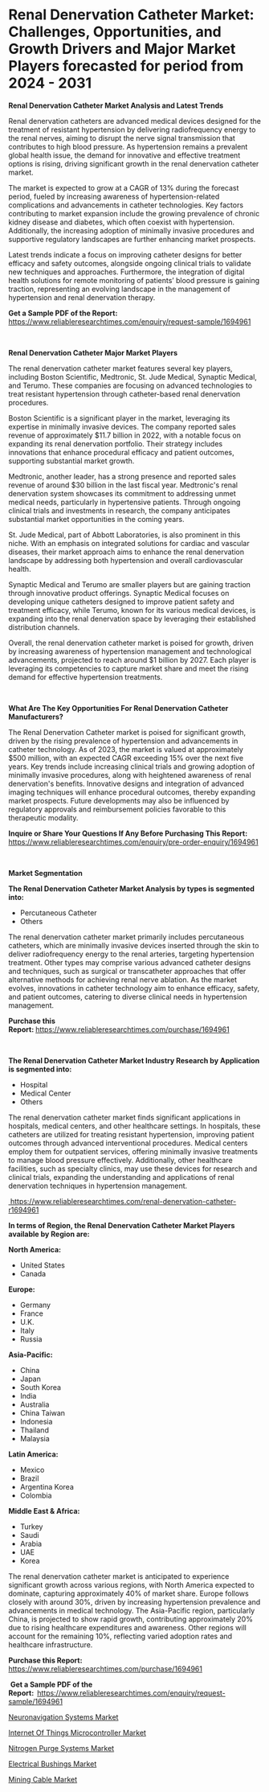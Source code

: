 <p><h1>Renal Denervation Catheter Market: Challenges, Opportunities, and Growth Drivers and Major Market Players forecasted for period from 2024 - 2031</h1></p><p><strong>Renal Denervation Catheter Market Analysis and Latest Trends</strong></p>
<p><p>Renal denervation catheters are advanced medical devices designed for the treatment of resistant hypertension by delivering radiofrequency energy to the renal nerves, aiming to disrupt the nerve signal transmission that contributes to high blood pressure. As hypertension remains a prevalent global health issue, the demand for innovative and effective treatment options is rising, driving significant growth in the renal denervation catheter market.</p><p>The market is expected to grow at a CAGR of 13% during the forecast period, fueled by increasing awareness of hypertension-related complications and advancements in catheter technologies. Key factors contributing to market expansion include the growing prevalence of chronic kidney disease and diabetes, which often coexist with hypertension. Additionally, the increasing adoption of minimally invasive procedures and supportive regulatory landscapes are further enhancing market prospects.</p><p>Latest trends indicate a focus on improving catheter designs for better efficacy and safety outcomes, alongside ongoing clinical trials to validate new techniques and approaches. Furthermore, the integration of digital health solutions for remote monitoring of patients’ blood pressure is gaining traction, representing an evolving landscape in the management of hypertension and renal denervation therapy.</p></p>
<p><strong>Get a Sample PDF of the Report:&nbsp;</strong> <a href="https://www.reliableresearchtimes.com/enquiry/request-sample/1694961?utm_campaign=1400&utm_medium=2&utm_source=Github&utm_content=ia&utm_term=06102024&utm_id=renal-denervation-catheter">https://www.reliableresearchtimes.com/enquiry/request-sample/1694961</a></p>
<p>&nbsp;</p>
<p><strong>Renal Denervation Catheter Major Market Players</strong></p>
<p><p>The renal denervation catheter market features several key players, including Boston Scientific, Medtronic, St. Jude Medical, Synaptic Medical, and Terumo. These companies are focusing on advanced technologies to treat resistant hypertension through catheter-based renal denervation procedures.</p><p>Boston Scientific is a significant player in the market, leveraging its expertise in minimally invasive devices. The company reported sales revenue of approximately $11.7 billion in 2022, with a notable focus on expanding its renal denervation portfolio. Their strategy includes innovations that enhance procedural efficacy and patient outcomes, supporting substantial market growth.</p><p>Medtronic, another leader, has a strong presence and reported sales revenue of around $30 billion in the last fiscal year. Medtronic's renal denervation system showcases its commitment to addressing unmet medical needs, particularly in hypertensive patients. Through ongoing clinical trials and investments in research, the company anticipates substantial market opportunities in the coming years.</p><p>St. Jude Medical, part of Abbott Laboratories, is also prominent in this niche. With an emphasis on integrated solutions for cardiac and vascular diseases, their market approach aims to enhance the renal denervation landscape by addressing both hypertension and overall cardiovascular health.</p><p>Synaptic Medical and Terumo are smaller players but are gaining traction through innovative product offerings. Synaptic Medical focuses on developing unique catheters designed to improve patient safety and treatment efficacy, while Terumo, known for its various medical devices, is expanding into the renal denervation space by leveraging their established distribution channels.</p><p>Overall, the renal denervation catheter market is poised for growth, driven by increasing awareness of hypertension management and technological advancements, projected to reach around $1 billion by 2027. Each player is leveraging its competencies to capture market share and meet the rising demand for effective hypertension treatments.</p></p>
<p>&nbsp;</p>
<p><strong>What Are The Key Opportunities For Renal Denervation Catheter Manufacturers?</strong></p>
<p><p>The Renal Denervation Catheter market is poised for significant growth, driven by the rising prevalence of hypertension and advancements in catheter technology. As of 2023, the market is valued at approximately $500 million, with an expected CAGR exceeding 15% over the next five years. Key trends include increasing clinical trials and growing adoption of minimally invasive procedures, along with heightened awareness of renal denervation's benefits. Innovative designs and integration of advanced imaging techniques will enhance procedural outcomes, thereby expanding market prospects. Future developments may also be influenced by regulatory approvals and reimbursement policies favorable to this therapeutic modality.</p></p>
<p><strong>Inquire or Share Your Questions If Any Before Purchasing This Report:</strong> <a href="https://www.reliableresearchtimes.com/enquiry/pre-order-enquiry/1694961?utm_campaign=1400&utm_medium=2&utm_source=Github&utm_content=ia&utm_term=06102024&utm_id=renal-denervation-catheter">https://www.reliableresearchtimes.com/enquiry/pre-order-enquiry/1694961</a></p>
<p>&nbsp;</p>
<p><strong>Market Segmentation</strong></p>
<p><strong>The Renal Denervation Catheter Market Analysis by types is segmented into:</strong></p>
<p><ul><li>Percutaneous Catheter</li><li>Others</li></ul></p>
<p><p>The renal denervation catheter market primarily includes percutaneous catheters, which are minimally invasive devices inserted through the skin to deliver radiofrequency energy to the renal arteries, targeting hypertension treatment. Other types may comprise various advanced catheter designs and techniques, such as surgical or transcatheter approaches that offer alternative methods for achieving renal nerve ablation. As the market evolves, innovations in catheter technology aim to enhance efficacy, safety, and patient outcomes, catering to diverse clinical needs in hypertension management.</p></p>
<p><strong>Purchase this Report:&nbsp;</strong><a href="https://www.reliableresearchtimes.com/purchase/1694961?utm_campaign=1400&utm_medium=2&utm_source=Github&utm_content=ia&utm_term=06102024&utm_id=renal-denervation-catheter">https://www.reliableresearchtimes.com/purchase/1694961</a></p>
<p>&nbsp;</p>
<p><strong>The Renal Denervation Catheter Market Industry Research by Application is segmented into:</strong></p>
<p><ul><li>Hospital</li><li>Medical Center</li><li>Others</li></ul></p>
<p><p>The renal denervation catheter market finds significant applications in hospitals, medical centers, and other healthcare settings. In hospitals, these catheters are utilized for treating resistant hypertension, improving patient outcomes through advanced interventional procedures. Medical centers employ them for outpatient services, offering minimally invasive treatments to manage blood pressure effectively. Additionally, other healthcare facilities, such as specialty clinics, may use these devices for research and clinical trials, expanding the understanding and applications of renal denervation techniques in hypertension management.</p></p>
<p><a href="https://www.reliableresearchtimes.com/renal-denervation-catheter-r1694961?utm_campaign=1400&utm_medium=2&utm_source=Github&utm_content=ia&utm_term=06102024&utm_id=renal-denervation-catheter">&nbsp;https://www.reliableresearchtimes.com/renal-denervation-catheter-r1694961</a></p>
<p><strong>In terms of Region, the Renal Denervation Catheter Market Players available by Region are:</strong></p>
<p>
    <p> <strong> North America: </strong>
        <ul>
            <li>United States</li>
            <li>Canada</li>
        </ul>
        </p> 
    <p> <strong> Europe: </strong>
        <ul>
            <li>Germany</li>
            <li>France</li>
            <li>U.K.</li>
            <li>Italy</li>
            <li>Russia</li>
        </ul>
        </p> 
    <p> <strong> Asia-Pacific: </strong>
        <ul>
            <li>China</li>
            <li>Japan</li>
            <li>South Korea</li>
            <li>India</li>
            <li>Australia</li>
            <li>China Taiwan</li>
            <li>Indonesia</li>
            <li>Thailand</li>
            <li>Malaysia</li>
        </ul>
        </p> 
    <p> <strong> Latin America: </strong>
        <ul>
            <li>Mexico</li>
            <li>Brazil</li>
            <li>Argentina Korea</li>
            <li>Colombia</li>
        </ul>
        </p> 
    <p> <strong> Middle East & Africa: </strong>
        <ul>
            <li>Turkey</li>
            <li>Saudi</li>
            <li>Arabia</li>
            <li>UAE</li>
            <li>Korea</li>
        </ul>
    </p>
    </p>
<p><p>The renal denervation catheter market is anticipated to experience significant growth across various regions, with North America expected to dominate, capturing approximately 40% of market share. Europe follows closely with around 30%, driven by increasing hypertension prevalence and advancements in medical technology. The Asia-Pacific region, particularly China, is projected to show rapid growth, contributing approximately 20% due to rising healthcare expenditures and awareness. Other regions will account for the remaining 10%, reflecting varied adoption rates and healthcare infrastructure.</p></p>
<p><strong>Purchase this Report: </strong><a href="https://www.reliableresearchtimes.com/purchase/1694961?utm_campaign=1400&utm_medium=2&utm_source=Github&utm_content=ia&utm_term=06102024&utm_id=renal-denervation-catheter">https://www.reliableresearchtimes.com/purchase/1694961</a></p>
<p>&nbsp;<strong>Get a Sample PDF of the Report:&nbsp;&nbsp;</strong><a href="https://www.reliableresearchtimes.com/enquiry/request-sample/1694961?utm_campaign=1400&utm_medium=2&utm_source=Github&utm_content=ia&utm_term=06102024&utm_id=renal-denervation-catheter">https://www.reliableresearchtimes.com/enquiry/request-sample/1694961</a></p>
<p><strong></strong></p>
<p><p><a href="https://www.linkedin.com/pulse/neuronavigation-systems-market-global-regional-analysis-focus-mrlle?utm_campaign=1400&utm_medium=2&utm_source=Github&utm_content=ia&utm_term=06102024&utm_id=renal-denervation-catheter">Neuronavigation Systems Market</a></p><p><a href="https://www.linkedin.com/pulse/internet-things-microcontroller-landscape-product-spectrum-pxmoe?utm_campaign=1400&utm_medium=2&utm_source=Github&utm_content=ia&utm_term=06102024&utm_id=renal-denervation-catheter">Internet Of Things Microcontroller Market</a></p><p><a href="https://www.linkedin.com/pulse/global-nitrogen-purge-systems-market-opportunities-forecast-e47he?utm_campaign=1400&utm_medium=2&utm_source=Github&utm_content=ia&utm_term=06102024&utm_id=renal-denervation-catheter">Nitrogen Purge Systems Market</a></p><p><a href="https://issuu.com/reportprime-2/docs/electrical-bushings-market-size-203_b9692fe5bef0a1?utm_campaign=1400&utm_medium=2&utm_source=Github&utm_content=ia&utm_term=06102024&utm_id=renal-denervation-catheter">Electrical Bushings Market</a></p><p><a href="https://issuu.com/reportprime-2/docs/mining-cable-market-size-2030.pptx_556efd4276ebb9?utm_campaign=1400&utm_medium=2&utm_source=Github&utm_content=ia&utm_term=06102024&utm_id=renal-denervation-catheter">Mining Cable Market</a></p></p>